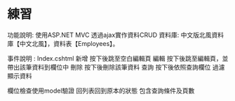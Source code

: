 # 練習 
功能說明: 
使用ASP.NET MVC 透過ajax實作資料CRUD
資料庫: 
中文版北風資料庫【中文北風】，資料表【Employees】。

事件說明 : 
Index.cshtml
新增  按下後跳至空白編輯頁
編輯  按下後跳至編輯頁，並帶出該筆資料到欄位中
刪除  按下後刪除該筆資料
查詢  按下後依照查詢欄位 過濾顯示資料

欄位檢查使用model驗證
回列表回到原本的狀態  包含查詢條件及頁數

